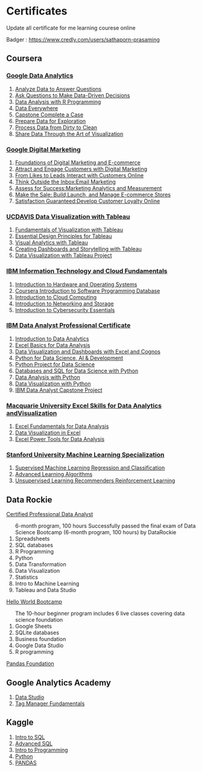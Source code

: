 # Certificates

Update all certificate for me learning courese online 

Badger : https://www.credly.com/users/sathaporn-prasaming


## Coursera

### [Google Data Analytics](https://github.com/sprasaming/Certificates/blob/main/Coursera%20Google%20Data%20Analytics.pdf)

1. [Analyze Data to Answer Questions](https://github.com/sprasaming/Certificates/blob/main/Coursera%20Google%20Data%20Analytics/Coursera%20Analyze%20Data%20to%20Answer%20Questions.pdf)
2. [Ask Questions to Make Data-Driven Decisions](https://github.com/sprasaming/Certificates/blob/main/Coursera%20Google%20Data%20Analytics/Coursera%20Ask%20Questions%20to%20Make%20Data-Driven%20Decisions.pdf)
3. [Data Analysis with R Programming](https://github.com/sprasaming/Certificates/blob/main/Coursera%20Google%20Data%20Analytics/Coursera%20Data%20Analysis%20with%20R%20Programming.pdf)
4. [Data Everywhere](https://github.com/sprasaming/Certificates/blob/main/Coursera%20Google%20Data%20Analytics/Coursera%20Data%20Data%20%20Everywhere.pdf)
5. [Capstone Complete a Case](https://github.com/sprasaming/Certificates/blob/main/Coursera%20Google%20Data%20Analytics/Coursera%20Google%20Data%20Analytics%20Capstone%20Complete%20a%20Case.pdf)
6. [Prepare Data for Exploration](https://github.com/sprasaming/Certificates/tree/main/Coursera%20Google%20Data%20Analytics)
7. [Process Data from Dirty to Clean](https://github.com/sprasaming/Certificates/blob/main/Coursera%20Google%20Data%20Analytics/Coursera%20Process%20Data%20from%20Dirty%20to%20Clean.pdf)
8. [Share Data Through the Art of Visualization](https://github.com/sprasaming/Certificates/blob/main/Coursera%20Google%20Data%20Analytics/Coursera%20Share%20Data%20Through%20the%20Art%20of%20Visualization.pdf)

### [Google Digital Marketing](https://github.com/sprasaming/Certificates/blob/main/Coursera%20Google%20Digital%20Marketing.pdf)

1. [Foundations of Digital Marketing and E-commerce](https://github.com/sprasaming/Certificates/blob/main/Coursera%20Foundations%20of%20Digital%20Marketing%20and%20E-commerce/Coursera%20Foundations%20of%20Digital%20Marketing%20and%20E-commerce.pdf)
2. [Attract and Engage Customers with Digital Marketing](https://github.com/sprasaming/Certificates/blob/main/Coursera%20Foundations%20of%20Digital%20Marketing%20and%20E-commerce/Coursera%20Attract%20and%20Engage%20Customers%20with%20Digital%20Marketing.pdf)
3. [From Likes to Leads Interact with Customers Online](https://github.com/sprasaming/Certificates/blob/main/Coursera%20Foundations%20of%20Digital%20Marketing%20and%20E-commerce/Coursera%20From%20Likes%20to%20Leads%20Interact%20with%20Customers.pdf)
4. [Think Outside the Inbox:Email Marketing](https://github.com/sprasaming/Certificates/blob/main/Coursera%20Foundations%20of%20Digital%20Marketing%20and%20E-commerce/Coursera%20Think%20Outside%20the%20Inbox%20Email%20Marketing.pdf)
5. [Assess for Success:Marketing Analytics and Measurement](https://github.com/sprasaming/Certificates/blob/main/Coursera%20Foundations%20of%20Digital%20Marketing%20and%20E-commerce/Coursera%20Assess%20for%20Success%20Marketing%20Analytics%20and.pdf)
6. [Make the Sale: Build,Launch, and Manage E-commerce Stores](https://github.com/sprasaming/Certificates/blob/main/Coursera%20Foundations%20of%20Digital%20Marketing%20and%20E-commerce/Coursera%20Foundations%20of%20Digital%20Marketing%20and%20E-commerce.pdf)
7. [Satisfaction Guaranteed:Develop Customer Loyalty Online](https://github.com/sprasaming/Certificates/blob/main/Coursera%20Foundations%20of%20Digital%20Marketing%20and%20E-commerce/Coursera%20Satisfaction%20Guaranteed%20Develop%20Customer%20Loyalty.pdf)

### [UCDAVIS Data Visualization with Tableau](https://github.com/sprasaming/Certificates/blob/main/Coursera%20Data%20Visualization%20with%20Tableau.pdf)

1. [Fundamentals of Visualization with Tableau](https://github.com/sprasaming/Certificates/blob/main/Coursera%20Data%20Visualization%20with%20Tableau/Coursera%20Fundamentals%20of%20Visualization%20with%20Tab.pdf)
2. [Essential Design Principles for Tableau](https://github.com/sprasaming/Certificates/blob/main/Coursera%20Data%20Visualization%20with%20Tableau/Coursera%20Essential%20Design%20Principles%20for%20Tableau.pdf)
3. [Visual Analytics with Tableau](https://github.com/sprasaming/Certificates/blob/main/Coursera%20Data%20Visualization%20with%20Tableau/Coursera%20Visual%20Analytics%20with%20Tableau.pdf)
4. [Creating Dashboards and Storytelling with Tableau](https://github.com/sprasaming/Certificates/blob/main/Coursera%20Data%20Visualization%20with%20Tableau/Coursera%20Creating%20Dashboards%20and%20Storytelling%20with%20Tableau.pdf)
5. [Data Visualization with Tableau Project](https://github.com/sprasaming/Certificates/blob/main/Coursera%20Data%20Visualization%20with%20Tableau/Coursera%20Data%20Visualization%20with%20Tableau%20.pdf)

### [IBM Information Technology and Cloud Fundamentals](https://github.com/sprasaming/Certificates/blob/main/Coursera%20Information%20Technology%20and%20Cloud%20Fundamentals.pdf)

1. [Introduction to Hardware and Operating Systems](https://github.com/sprasaming/Certificates/blob/main/Coursera%20Data%20Visualization%20with%20Tableau/Coursera%20Fundamentals%20of%20Visualization%20with%20Tab.pdf)
2. [Coursera Introduction to Software Programming Database](https://github.com/sprasaming/Certificates/blob/main/Coursera%20IBM%20%20Information%20Technology%20(IT)%20and%20Cloud%20Fundamentals%20Specialization/Coursera%20Introduction%20to%20Software%20Programming%20DB.pdf)
3. [Introduction to Cloud Computing](https://github.com/sprasaming/Certificates/blob/main/Coursera%20IBM%20%20Information%20Technology%20(IT)%20and%20Cloud%20Fundamentals%20Specialization/Coursera%20Introduction%20to%20Cloud%20Computing.pdf)
4. [Introduction to Networking and Storage](https://github.com/sprasaming/Certificates/blob/main/Coursera%20IBM%20%20Information%20Technology%20(IT)%20and%20Cloud%20Fundamentals%20Specialization/Coursera%20Introduction%20to%20Networking%20and%20Storage.pdf)
5. [Introduction to Cybersecurity Essentials](https://github.com/sprasaming/Certificates/blob/main/Coursera%20IBM%20%20Information%20Technology%20(IT)%20and%20Cloud%20Fundamentals%20Specialization/Coursera%20Introduction%20to%20Cybersecurity%20Essentials.pdf)

### [IBM Data Analyst Professional Certificate](https://github.com/sprasaming/Certificates/blob/main/Coursera%20IBM%20Data%20Analyst.pdf)

1. [Introduction to Data Analytics](https://github.com/sprasaming/Certificates/blob/main/Coursera%20IBM%20Data%20Analyst%20Professional%20Certificate/Coursera%20Introduction%20to%20Data%20Analytics.pdf)
2. [Excel Basics for Data Analysis](https://github.com/sprasaming/Certificates/blob/main/Coursera%20IBM%20Data%20Analyst%20Professional%20Certificate/Coursera%20Excel%20Basics%20for%20Data%20Analysis.pdf)
3. [Data Visualization and Dashboards with Excel and Cognos](https://github.com/sprasaming/Certificates/blob/main/Coursera%20IBM%20Data%20Analyst%20Professional%20Certificate/Coursera%20Data%20Visualization%20and%20Dashboards%20with%20Excel%20and.pdf)
4. [Python for Data Science, AI & Development](https://github.com/sprasaming/Certificates/blob/main/Coursera%20IBM%20Data%20Analyst%20Professional%20Certificate/Coursera%20Python%20for%20Data%20Science%2C%20AI%20%26%20Development.pdf)
5. [Python Project for Data Science](https://github.com/sprasaming/Certificates/blob/main/Coursera%20IBM%20Data%20Analyst%20Professional%20Certificate/Coursera%20Python%20Project%20for%20Data%20Science.pdf)
6. [Databases and SQL for Data Science with Python](https://github.com/sprasaming/Certificates/blob/main/Coursera%20IBM%20Data%20Analyst%20Professional%20Certificate/Coursera%20Databases%20and%20SQL%20for%20Data%20Science%20with%20Python.pdf)
7. [Data Analysis with Python](https://github.com/sprasaming/Certificates/blob/main/Coursera%20IBM%20Data%20Analyst%20Professional%20Certificate/Coursera%20Data%20Analysis%20with%20Python.pdf)
8. [Data Visualization with Python](https://github.com/sprasaming/Certificates/blob/main/Coursera%20IBM%20Data%20Analyst%20Professional%20Certificate/Coursera%20Data%20Visualization%20with%20Python.pdf)
9. [IBM Data Analyst Capstone Project](https://github.com/sprasaming/Certificates/blob/main/Coursera%20IBM%20Data%20Analyst%20Professional%20Certificate/Coursera%20IBM%20Data%20Analyst%20Capstone%20Project.pdf)

### [Macquarie University Excel Skills for Data Analytics andVisualization](https://github.com/sprasaming/Certificates/blob/main/Excel%20Skills%20for%20Data%20Analytics%20and%20Visualization%20.pdf)

1. [Excel Fundamentals for Data Analysis](https://github.com/sprasaming/Certificates/blob/main/Excel%20Skills%20for%20Data%20Analytics%20and%20Visualization/Excel%20Fundamentals%20for%20Data%20Analysis.pdf)
2. [Data Visualization in Excel](https://github.com/sprasaming/Certificates/blob/main/Excel%20Skills%20for%20Data%20Analytics%20and%20Visualization/Data%20Visualization%20in%20Excel.pdf)
3. [Excel Power Tools for Data Analysis](https://github.com/sprasaming/Certificates/blob/main/Excel%20Skills%20for%20Data%20Analytics%20and%20Visualization/Excel%20Power%20Tools%20for%20Data%20Analysis.pdf)

### [Stanford University Machine Learning Specialization](https://github.com/sprasaming/Certificates/blob/main/Machine%20Learning%20Specialization.pdf)

1. [Supervised Machine Learning Regression and Classification](https://github.com/sprasaming/Certificates/blob/main/Supervised%20Machine%20Learning/Supervised%20Machine%20Learning%20Regression%20and%20Classification.pdf)
2. [Advanced Learning Algorithms](https://github.com/sprasaming/Certificates/blob/main/Supervised%20Machine%20Learning/Advanced%20Learning%20Algorithms.pdf)
3. [Unsupervised Learning Recommenders Reinforcement Learning](https://github.com/sprasaming/Certificates/blob/main/Supervised%20Machine%20Learning/Unsupervised%20Learning%20Recommenders%20Reinforcement%20Learning.pdf)

## Data Rockie

[Certified Professional Data Analyst](https://badgr.com/public/assertions/MmhHn9D2T0WiWERshRO0fA)
<ol>
  6-month program, 100 hours Successfully passed the final exam of Data Science Bootcamp (6-month program, 100 hours) by DataRockie<br>
  <li>Spreadsheets</li>
  <li>SQL databases</li>
  <li>R Programming</li>
  <li>Python</li>
  <li>Data Transformation</li>
  <li>Data Visualization</li>
  <li>Statistics</li>
  <li>Intro to Machine Learning</li>
  <li>Tableau and Data Studio</li>
</ol>

[Hello World Bootcamp](https://badgr.com/public/assertions/k2W-mQZMRXqr1R9xhY2DVQ)
<ol>
  The 10-hour beginner program includes 6 live classes covering data science foundation <br>
  <li>Google Sheets</li>
  <li>SQLite databases</li>
  <li>Business foundation</li>
  <li>Google Data Studio</li>
  <li>R programming</li>
</ol>

[Pandas Foundation](https://drive.google.com/file/d/16iNnXR3aZkKRmQfpuD3wwGkqkk99Myzm/view)

## Google Analytics Academy

1. [Data Studio](https://github.com/sprasaming/Certificates/blob/main/Google%20Certificate/Course_Certificate%20Data%20Studio.pdf)
2. [Tag Manager Fundamentals](https://github.com/sprasaming/Certificates/blob/main/Google%20Certificate/Course_Certificate%20Tag%20Manager%20Fundamentals.pdf)

## Kaggle

1. [Intro to SQL](https://www.kaggle.com/learn/certification/sathapornpra/intro-to-sql)  
2. [Advanced SQL](https://www.kaggle.com/learn/certification/sathapornpra/advanced-sql)
3. [Intro to Programming](https://www.kaggle.com/learn/certification/sathapornpra/intro-to-programming)
4. [Python](https://www.kaggle.com/learn/certification/sathapornpra/python)
5. [PANDAS](https://www.kaggle.com/learn/certification/sathapornpra/pandas)  
